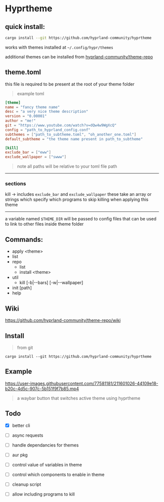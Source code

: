 # Hyprtheme

## quick install: 
```zsh
cargo install --git https://github.com/hyprland-community/hyprtheme
```

works with themes installed at `~/.config/hypr/themes`

additional themes can be installed from [hyprland-community/theme-repo](https://github.com/hyprland-community/theme-repo)

## theme.toml
this file is required to be present at the root of your theme folder

> example toml
```toml
[theme]
name = "fancy theme name"
desc = "a very nice theme description"
version = "0.00001"
author = "me!"
git = "https://www.youtube.com/watch?v=dQw4w9WgXcQ"
config = "path_to_hyprland_config.conf"
subthemes = ["path_to_subtheme.toml", "oh_another_one.toml"]
default_subtheme = "the theme name present in path_to_subtheme"

[kill]
exclude_bar = ["eww"]
exclude_wallpaper = ["swww"]
```
> note all paths will be relative to your toml file path

<hr>

### sections
kill -> includes `exclude_bar` and `exclude_wallpaper` these take an array or strings which specify which programs to skip killing when applying this theme

<hr>

a variable named `$THEME_DIR` will be passed to config files that can be used to link to other files inside theme folder

## Commands:
  + apply \<theme\>
  + list   
  + repo
    + list
    + install  \<theme\>
  + util
    + kill \[-b|--bars\] \[-w|--wallpaper\]
  + init \[path\]
  + help

## Wiki
https://github.com/hyprland-community/theme-repo/wiki

## Install

> from git
```
cargo install --git https://github.com/hyprland-community/hyprtheme
```

## Example

https://user-images.githubusercontent.com/77581181/211601026-44109e18-b20c-4d5c-907c-5b151f9f7b85.mp4

> a waybar button that switches active theme using hyprtheme


## Todo

- [x] better cli
- [ ] async requests
- [ ] handle dependancies for themes
- [ ] aur pkg
- [ ] control value of variables in theme
- [ ] control which components to enable in theme
- [ ] cleanup script
- [ ] allow including programs to kill

